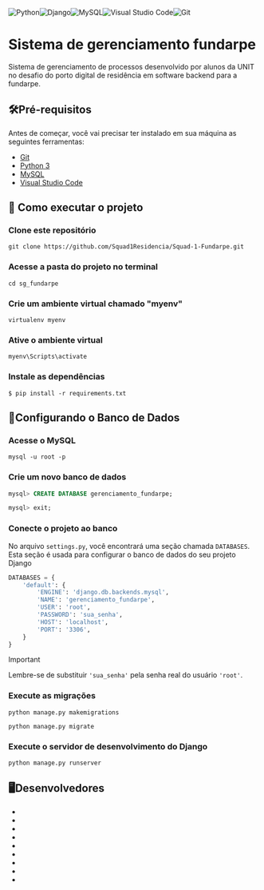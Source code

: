 <img alt="Python" src="https://img.shields.io/badge/python-%2314354C.svg?style=for-the-badge&logo=python&logoColor=white"/><img alt="Django" src="https://img.shields.io/badge/django-%23092E20.svg?style=for-the-badge&logo=django&logoColor=white"/><img alt="MySQL" src="https://img.shields.io/badge/mysql-%2300f.svg?style=for-the-badge&logo=mysql&logoColor=black"/><img alt="Visual Studio Code" src="https://img.shields.io/badge/VisualStudioCode-0078d7.svg?style=for-the-badge&logo=visual-studio-code&logoColor=white"/><img alt="Git" src="https://img.shields.io/badge/git-%23F05033.svg?style=for-the-badge&logo=git&logoColor=white"/>
# Sistema de gerenciamento fundarpe
Sistema de gerenciamento de processos desenvolvido por alunos da UNIT no desafio do porto digital de residência em software backend para a fundarpe.

## 🛠Pré-requisitos
Antes de começar, você vai precisar ter instalado em sua máquina as seguintes ferramentas:
- [Git](https://git-scm.com)
- [Python 3](https://www.python.org/downloads/)
- [MySQL](https://dev.mysql.com/downloads/installer/)
- [Visual Studio Code](https://code.visualstudio.com/Download)

## 🚀 Como executar o projeto
### Clone este repositório
```git
git clone https://github.com/Squad1Residencia/Squad-1-Fundarpe.git
```
### Acesse a pasta do projeto no terminal
```
cd sg_fundarpe
```
### Crie um ambiente virtual chamado "myenv"
```
virtualenv myenv
```
### Ative o ambiente virtual
```
myenv\Scripts\activate
```
### Instale as dependências
```
$ pip install -r requirements.txt
```
## 🎲Configurando o Banco de Dados
### Acesse o MySQL
```
mysql -u root -p
```
### Crie um novo banco de dados
```sql
mysql> CREATE DATABASE gerenciamento_fundarpe;
```
```sql
mysql> exit;
```
### Conecte o projeto ao banco
No arquivo ``settings.py``, você encontrará uma seção chamada ``DATABASES``. Esta seção é usada para configurar o banco de dados do seu projeto Django
```python
DATABASES = {
    'default': {
        'ENGINE': 'django.db.backends.mysql',
        'NAME': 'gerenciamento_fundarpe',
        'USER': 'root',
        'PASSWORD': 'sua_senha',
        'HOST': 'localhost',
        'PORT': '3306',
    }
}
```
>[!important]
>Lembre-se de substituir ``'sua_senha'`` pela senha real do usuário ``'root'``.
### Execute as migrações
```
python manage.py makemigrations
```
```
python manage.py migrate
```
### Execute o servidor de desenvolvimento do Django
```
python manage.py runserver
```
## 🖥Desenvolvedores
-
-
-
-
-
-
-
-
-
